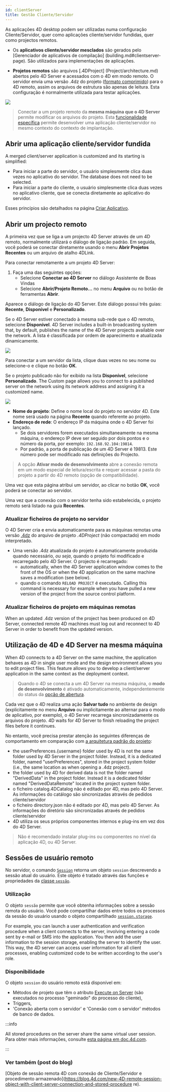 ```yaml
---
id: clientServer
title: Gestão Cliente/Servidor
---
```


As aplicações 4D desktop podem ser utilizadas numa configuração Cliente/Servidor, quer como aplicações cliente/servidor fundidas, quer como projectos remotos.

- Os **aplicativos cliente/servidor mesclados** são gerados pelo [Gerenciador de aplicativos de compilação] (building.md#clientserver-page). São utilizados para implementações de aplicações.

- **Projetos remotos** são arquivos [.4DProject] (Project/architecture.md) abertos pelo 4D Server e acessados com o 4D em modo remoto. O servidor envia uma versão .4dz do projeto ([formato comprimido](building.md#build-compiled-structure)) para o 4D remoto, assim os arquivos de estrutura são apenas de leitura. Esta configuração é normalmente utilizada para testar aplicações.

![](../assets/en/getStart/localremote.png)

> Conectar a um projeto remoto da **mesma máquina que o 4D Server** permite modificar os arquivos do projeto. Esta [funcionalidade específica](#using-4d-and-4d-server-on-the-same-machine) permite desenvolver uma aplicação cliente/servidor no mesmo contexto do contexto de implantação.

## Abrir uma aplicação cliente/servidor fundida

A merged client/server application is customized and its starting is simplified:

- Para iniciar a parte do servidor, o usuário simplesmente clica duas vezes no aplicativo do servidor. The database does not need to be selected.
- Para iniciar a parte do cliente, o usuário simplesmente clica duas vezes no aplicativo cliente, que se conecta diretamente ao aplicativo do servidor.

Esses princípios são detalhados na página [Criar Aplicativo](building.md#what-is-a-clientserver-application).

## Abrir um projecto remoto

A primeira vez que se liga a um projecto 4D Server através de um 4D remoto, normalmente utilizará o diálogo de ligação padrão. Em seguida, você poderá se conectar diretamente usando o menu **Abrir Projetos Recentes** ou um arquivo de atalho 4DLink.

Para conectar remotamente a um projeto 4D Server:

1. Faça uma das seguintes opções:
   - Selecione **Conectar ao 4D Server** no diálogo Assistente de Boas Vindas
   - Selecione **Abrir/Projeto Remoto...** no menu **Arquivo** ou no botão de ferramentas **Abrir**.

Aparece o diálogo de ligação do 4D Server. Este diálogo possui três guias: **Recente**, **Disponível** e **Personalizado**.

Se o 4D Server estiver conectado à mesma sub-rede que o 4D remoto, selecione **Disponível**. 4D Server includes a built-in broadcasting system that, by default, publishes the name of the 4D Server projects available over the network. A lista é classificada por ordem de aparecimento e atualizada dinamicamente.

![](../assets/en/getStart/serverConnect.png)

Para conectar a um servidor da lista, clique duas vezes no seu nome ou selecione-o e clique no botão **OK**.

Se o projeto publicado não for exibido na lista **Disponível**, selecione **Personalizado**. The Custom page allows you to connect to a published server on the network using its network address and assigning it a customized name.

![](../assets/pt-BR/Desktop/serverConnect2.png)

- **Nome do projeto**: Define o nome local do projeto no servidor 4D. Este nome será usado na página **Recente** quando referente ao projeto.
- **Endereço de rede**: O endereço IP da máquina onde o 4D Server foi lançado.
  - Se dois servidores forem executados simultaneamente na mesma máquina, o endereço IP deve ser seguido por dois pontos e o número da porta, por exemplo: `192.168.92.104:19814`.
  - Por padrão, a porta de publicação de um 4D Server é 19813. Este número pode ser modificado nas definições do Projecto.

> A opção **Ativar modo de desenvolvimento** abre a conexão remota em um modo especial de leitura/escrita e requer acessar a pasta do projeto a partir do 4D remoto (opção de compatibilidade).

Uma vez que esta página atribui um servidor, ao clicar no botão **OK**, você poderá se conectar ao servidor.

Uma vez que a conexão com o servidor tenha sido estabelecida, o projeto remoto será listado na guia **Recentes**.

### Atualizar ficheiros de projeto no servidor

O 4D Server cria e envia automaticamente para as máquinas remotas uma versão [.4dz](building.md#build-compiled-structure) do arquivo de projeto _.4DProject_ (não compactado) em modo interpretado.

- Uma versão .4dz atualizada do projeto é automaticamente produzida quando necessário, _ou seja_, quando o projeto foi modificado e recarregado pelo 4D Server. O projecto é recarregado:
  - automatically, when the 4D Server application window comes to the front of the OS or when the 4D application on the same machine saves a modification (see below).
  - quando o comando `RELOAD PROJECT` é executado. Calling this command is necessary for example when you have pulled a new version of the project from the source control platform.

### Atualizar ficheiros de projeto em máquinas remotas

When an updated .4dz version of the project has been produced on 4D Server, connected remote 4D machines must log out and reconnect to 4D Server in order to benefit from the updated version.

## Utilização de 4D e 4D Server na mesma máquina

When 4D connects to a 4D Server on the same machine, the application behaves as 4D in single user mode and the design environment allows you to edit project files. This feature allows you to develop a client/server application in the same context as the deployment context.

> Quando o 4D se conecta a um 4D Server na mesma máquina, o **modo de desenvolvimento** é ativado automaticamente, independentemente do status da [opção de abertura](#opening-a-remote-project).

Cada vez que o 4D realiza uma ação **Salvar tudo** no ambiente de design (explicitamente no menu **Arquivo** ou implicitamente ao alternar para o modo de aplicativo, por exemplo), o 4D Server recarrega sincronizadamente os arquivos do projeto. 4D waits for 4D Server to finish reloading the project files before it continues.

No entanto, você precisa prestar atenção às seguintes diferenças de comportamento em comparação com [a arquitetura padrão do projeto](Project/architecture.md):

- the userPreferences.\{username\} folder used by 4D is not the same folder used by 4D Server in the project folder. Instead, it is a dedicated folder, named "userPreferences", stored in the project system folder (i.e., the same location as when opening a .4dz project).
- the folder used by 4D for derived data is not the folder named "DerivedData" in the project folder. Instead it is a dedicated folder named "DerivedDataRemote" located in the project system folder.
- o ficheiro catalog.4DCatalog não é editado por 4D, mas pelo 4D Server. As informações do catálogo são sincronizadas através de pedidos cliente/servidor
- o ficheiro directory.json não é editado por 4D, mas pelo 4D Server. As informações do diretório são sincronizadas através de pedidos cliente/servidor
- 4D utiliza os seus próprios componentes internos e plug-ins em vez dos do 4D Server.

> Não é recomendado instalar plug-ins ou componentes no nível da aplicação 4D, ou 4D Server.

## Sessões de usuário remoto

No servidor, o comando [`Session`](../API/SessionClass.md#session) retorna um objeto `session` descrevendo a sessão atual do usuário. Este objeto é tratado através das funções e propriedades da [classe `sessão`](../API/SessionClass.md).

### Utilização

O objeto `sessão` permite que você obtenha informações sobre a sessão remota do usuário. Você pode compartilhar dados entre todos os processos da sessão do usuário usando o objeto compartilhado [`session.storage`](../API/SessionClass.md#storage).

For example, you can launch a user authentication and verification procedure when a client connects to the server, involving entering a code sent by e-mail or SMS into the application. You then add the user information to the session storage, enabling the server to identify the user. This way, the 4D server can access user information for all client processes, enabling customized code to be written according to the user's role.

### Disponibilidade

O objeto `session` do usuário remoto está disponível em:

- Métodos de projeto que têm o atributo [Execute on Server](../Project/code-overview.md#execute-on-server) (são executados no processo "geminado" do processo do cliente),
- Triggers,
- 'Conexão aberta com o servidor' e 'Conexão com o servidor' métodos de banco de dados.

:::info

All stored procedures on the server share the same virtual user session. Para obter mais informações, consulte [esta página em doc.4d.com](https://doc.4d.com/4Dv20R5/4D/20-R5/4D-Server-and-the-4D-Language.300-6932726.en.html).

:::

### Ver também (post do blog)

[Objeto de sessão remota 4D com conexão de Cliente/Servidor e procedimento armazenado](https://blog.4d.com/new-4D-remote-session-object-with-client-server-connection-and-stored-procedure re).
